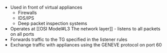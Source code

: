 * Used in front of virtual appliances
	* Firewalls
	* IDS/IPS
	* Deep packet inspection systems
* Operates at [[OSI Model#L3 The network layer]] - listens to all packets on all ports
* Forwards traffic to the TG specified in the listener rules
* Exchange traffic with appliances using the GENEVE protocol on port 60